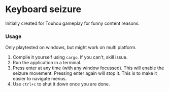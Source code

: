# Keyboard seizure

Initially created for Touhou gameplay for funny content reasons.

### Usage

Only playtested on windows, but might work on multi platform.

1. Compile it yourself using `cargo`. If you can't, skill issue.
2. Run the application in a terminal.
3. Press enter at any time (with any window focussed). This will enable the seizure movement. Pressing enter again will stop it. This is to make it easier to navigate menus.
4. Use `ctrl+c` to shut it down once you are done.
